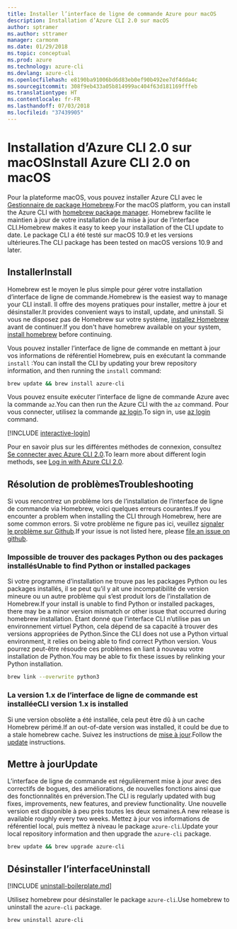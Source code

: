 ```yaml
---
title: Installer l’interface de ligne de commande Azure pour macOS
description: Installation d’Azure CLI 2.0 sur macOS
author: sptramer
ms.author: sttramer
manager: carmonm
ms.date: 01/29/2018
ms.topic: conceptual
ms.prod: azure
ms.technology: azure-cli
ms.devlang: azure-cli
ms.openlocfilehash: e8190ba91006bd6d83eb0ef90b492ee7df4dda4c
ms.sourcegitcommit: 308f9eb433a05b814999ac404f63d181169fffeb
ms.translationtype: HT
ms.contentlocale: fr-FR
ms.lasthandoff: 07/03/2018
ms.locfileid: "37439905"
---
```

# <a name="install-azure-cli-20-on-macos"></a><span data-ttu-id="a1244-103">Installation d’Azure CLI 2.0 sur macOS</span><span class="sxs-lookup"><span data-stu-id="a1244-103">Install Azure CLI 2.0 on macOS</span></span>

<span data-ttu-id="a1244-104">Pour la plateforme macOS, vous pouvez installer Azure CLI avec le [Gestionnaire de package Homebrew](http://brew.sh).</span><span class="sxs-lookup"><span data-stu-id="a1244-104">For the macOS platform, you can install the Azure CLI with [homebrew package manager](http://brew.sh).</span></span> <span data-ttu-id="a1244-105">Homebrew facilite le maintien à jour de votre installation de la mise à jour de l’interface CLI.</span><span class="sxs-lookup"><span data-stu-id="a1244-105">Homebrew makes it easy to keep your installation of the CLI update to date.</span></span> <span data-ttu-id="a1244-106">Le package CLI a été testé sur macOS 10.9 et les versions ultérieures.</span><span class="sxs-lookup"><span data-stu-id="a1244-106">The CLI package has been tested on macOS versions 10.9 and later.</span></span>

## <a name="install"></a><span data-ttu-id="a1244-107">Installer</span><span class="sxs-lookup"><span data-stu-id="a1244-107">Install</span></span>

<span data-ttu-id="a1244-108">Homebrew est le moyen le plus simple pour gérer votre installation d’interface de ligne de commande.</span><span class="sxs-lookup"><span data-stu-id="a1244-108">Homebrew is the easiest way to manage your CLI install.</span></span> <span data-ttu-id="a1244-109">Il offre des moyens pratiques pour installer, mettre à jour et désinstaller.</span><span class="sxs-lookup"><span data-stu-id="a1244-109">It provides convenient ways to install, update, and uninstall.</span></span>
<span data-ttu-id="a1244-110">Si vous ne disposez pas de Homebrew sur votre système, [installez Homebrew](https://docs.brew.sh/Installation.html) avant de continuer.</span><span class="sxs-lookup"><span data-stu-id="a1244-110">If you don't have homebrew available on your system, [install homebrew](https://docs.brew.sh/Installation.html) before continuing.</span></span>

<span data-ttu-id="a1244-111">Vous pouvez installer l’interface de ligne de commande en mettant à jour vos informations de référentiel Homebrew, puis en exécutant la commande `install` :</span><span class="sxs-lookup"><span data-stu-id="a1244-111">You can install the CLI by updating your brew repository information, and then running the `install` command:</span></span>

```bash
brew update && brew install azure-cli
```

<span data-ttu-id="a1244-112">Vous pouvez ensuite exécuter l’interface de ligne de commande Azure avec la commande `az`.</span><span class="sxs-lookup"><span data-stu-id="a1244-112">You can then run the Azure CLI with the `az` command.</span></span> <span data-ttu-id="a1244-113">Pour vous connecter, utilisez la commande [az login](/cli/azure/reference-index#az-login).</span><span class="sxs-lookup"><span data-stu-id="a1244-113">To sign in, use [az login](/cli/azure/reference-index#az-login) command.</span></span>

[!INCLUDE [interactive-login](includes/interactive-login.md)]

<span data-ttu-id="a1244-114">Pour en savoir plus sur les différentes méthodes de connexion, consultez [Se connecter avec Azure CLI 2.0](authenticate-azure-cli.md).</span><span class="sxs-lookup"><span data-stu-id="a1244-114">To learn more about different login methods, see [Log in with Azure CLI 2.0](authenticate-azure-cli.md).</span></span>

## <a name="troubleshooting"></a><span data-ttu-id="a1244-115">Résolution de problèmes</span><span class="sxs-lookup"><span data-stu-id="a1244-115">Troubleshooting</span></span>

<span data-ttu-id="a1244-116">Si vous rencontrez un problème lors de l’installation de l’interface de ligne de commande via Homebrew, voici quelques erreurs courantes.</span><span class="sxs-lookup"><span data-stu-id="a1244-116">If you encounter a problem when installing the CLI through Homebrew, here are some common errors.</span></span> <span data-ttu-id="a1244-117">Si votre problème ne figure pas ici, veuillez [signaler le problème sur Github](https://github.com/Azure/azure-cli/issues).</span><span class="sxs-lookup"><span data-stu-id="a1244-117">If your issue is not listed here, please [file an issue on github](https://github.com/Azure/azure-cli/issues).</span></span>

### <a name="unable-to-find-python-or-installed-packages"></a><span data-ttu-id="a1244-118">Impossible de trouver des packages Python ou des packages installés</span><span class="sxs-lookup"><span data-stu-id="a1244-118">Unable to find Python or installed packages</span></span>

<span data-ttu-id="a1244-119">Si votre programme d’installation ne trouve pas les packages Python ou les packages installés, il se peut qu’il y ait une incompatibilité de version mineure ou un autre problème qui s’est produit lors de l’installation de Homebrew.</span><span class="sxs-lookup"><span data-stu-id="a1244-119">If your install is unable to find Python or installed packages, there may be a minor version mismatch or other issue that occurred during homebrew installation.</span></span> <span data-ttu-id="a1244-120">Étant donné que l’interface CLI n’utilise pas un environnement virtuel Python, cela dépend de sa capacité à trouver des versions appropriées de Python.</span><span class="sxs-lookup"><span data-stu-id="a1244-120">Since the CLI does not use a Python virtual environment, it relies on being able to find correct Python version.</span></span> <span data-ttu-id="a1244-121">Vous pourrez peut-être résoudre ces problèmes en liant à nouveau votre installation de Python.</span><span class="sxs-lookup"><span data-stu-id="a1244-121">You may be able to fix these issues by relinking your Python installation.</span></span>

```bash
brew link --overwrite python3
```

### <a name="cli-version-1x-is-installed"></a><span data-ttu-id="a1244-122">La version 1.x de l’interface de ligne de commande est installée</span><span class="sxs-lookup"><span data-stu-id="a1244-122">CLI version 1.x is installed</span></span>

<span data-ttu-id="a1244-123">Si une version obsolète a été installée, cela peut être dû à un cache Homebrew périmé.</span><span class="sxs-lookup"><span data-stu-id="a1244-123">If an out-of-date version was installed, it could be due to a stale homebrew cache.</span></span> <span data-ttu-id="a1244-124">Suivez les instructions de [mise à jour](#Update).</span><span class="sxs-lookup"><span data-stu-id="a1244-124">Follow the [update](#Update) instructions.</span></span>

## <a name="update"></a><span data-ttu-id="a1244-125">Mettre à jour</span><span class="sxs-lookup"><span data-stu-id="a1244-125">Update</span></span>

<span data-ttu-id="a1244-126">L’interface de ligne de commande est régulièrement mise à jour avec des correctifs de bogues, des améliorations, de nouvelles fonctions ainsi que des fonctionnalités en préversion.</span><span class="sxs-lookup"><span data-stu-id="a1244-126">The CLI is regularly updated with bug fixes, improvements, new features, and preview functionality.</span></span> <span data-ttu-id="a1244-127">Une nouvelle version est disponible à peu près toutes les deux semaines.</span><span class="sxs-lookup"><span data-stu-id="a1244-127">A new release is available roughly every two weeks.</span></span> <span data-ttu-id="a1244-128">Mettez à jour vos informations de référentiel local, puis mettez à niveau le package `azure-cli`.</span><span class="sxs-lookup"><span data-stu-id="a1244-128">Update your local repository information and then upgrade the `azure-cli` package.</span></span>

```bash
brew update && brew upgrade azure-cli
```

## <a name="uninstall"></a><span data-ttu-id="a1244-129">Désinstaller l’interface</span><span class="sxs-lookup"><span data-stu-id="a1244-129">Uninstall</span></span>

[!INCLUDE [uninstall-boilerplate.md](includes/uninstall-boilerplate.md)]

<span data-ttu-id="a1244-130">Utilisez homebrew pour désinstaller le package `azure-cli`.</span><span class="sxs-lookup"><span data-stu-id="a1244-130">Use homebrew to uninstall the `azure-cli` package.</span></span>

```bash
brew uninstall azure-cli
```
